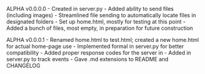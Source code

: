 ALPHA v0.0.0.0
    - Created <class Server> in server.py
        - Added ability to send files (including images)
        - Streamlined file sending to automatically locate files in designated folders
    - Set up home.html, mostly for testing at this point
    - Added a bunch of files, most empty, in preparation for future construction

ALPHA v0.0.0.1
    - Renamed home.html to test.html; created a new home.html for actual home-page use
    - Implemented formal <class Response> in server.py for better compatibility
    - Added proper response codes for the server in <class Response>
    - Added <class Log> in server.py to track events
    - Gave .md extensions to README and CHANGELOG